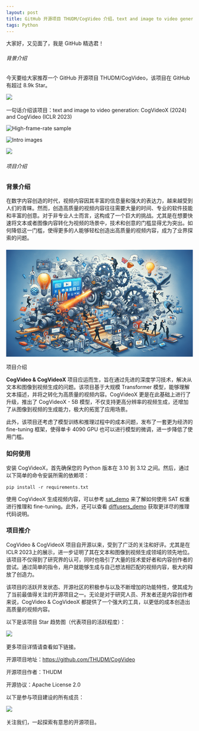 ```yaml
---
layout: post
title: GitHub 开源项目 THUDM/CogVideo 介绍，text and image to video generation: CogVideoX (2024) and CogVideo (ICLR 2023)
tags: Python
---
```


大家好，又见面了，我是 GitHub 精选君！

###### 背景介绍

今天要给大家推荐一个 GitHub 开源项目 THUDM/CogVideo，该项目在 GitHub 有超过 8.9k Star。

![](https://stats.deeptrain.net/repo/THUDM/CogVideo/?theme=light)

一句话介绍该项目：text and image to video generation: CogVideoX (2024) and CogVideo (ICLR 2023)




![High-frame-rate sample](https://raw.githubusercontent.com/THUDM/CogVideo/CogVideo/assets/appendix-sample-highframerate.png)

![Intro images](https://raw.githubusercontent.com/THUDM/CogVideo/CogVideo/assets/intro-image.png)

![](https://raw.githubusercontent.com/THUDM/CogVideo/master/resources/web_demo.png)


###### 项目介绍

### 背景介绍

在数字内容创造的时代，视频内容因其丰富的信息量和强大的表达力，越来越受到人们的青睐。然而，创造高质量的视频内容往往需要大量的时间、专业的软件技能和丰富的创意。对于非专业人士而言，这构成了一个巨大的挑战。尤其是在想要快速将文本或者图像内容转化为视频的场景中，技术和创意的门槛显得尤为突出。如何降低这一门槛，使得更多的人能够轻松创造出高质量的视频内容，成为了业界探索的问题。

### 

![](https://raw.githubusercontent.com/ZhuPeng/pic/master/mac/compress_tmp-094708bf237c4ffa1b88c69f597ef34d.png)

项目介绍

**CogVideo & CogVideoX** 项目应运而生，旨在通过先进的深度学习技术，解决从文本和图像到视频生成的问题。该项目基于大规模 Transformer 模型，能够理解文本描述，并将之转化为高质量的视频内容。CogVideoX 更是在此基础上进行了升级，推出了 CogVideoX - 5B 模型，不仅支持更高分辨率的视频生成，还增加了从图像到视频的生成能力，极大的拓宽了应用场景。

此外，该项目还考虑了模型训练和推理过程中的成本问题，发布了一套更为经济的 fine-tuning 框架，使得单卡 4090 GPU 也可以进行模型的微调，进一步降低了使用门槛。

### 如何使用

安装 CogVideoX，首先确保您的 Python 版本在 3.10 到 3.12 之间。然后，通过以下简单的命令安装所需的依赖项：

```
pip install -r requirements.txt
```

使用 CogVideoX 生成视频内容，可以参考 [sat_demo](sat/README.md) 来了解如何使用 SAT 权重进行推理和 fine-tuning。此外，还可以查看 [diffusers_demo](inference/cli_demo.py) 获取更详尽的推理代码说明。

### 项目推介

CogVideo & CogVideoX 项目自开源以来，受到了广泛的关注和好评。尤其是在 ICLR 2023上的展示，进一步证明了其在文本和图像到视频生成领域的领先地位。该项目不仅得到了研究界的认可，同时也吸引了大量的技术爱好者和内容创作者的尝试。通过简单的指令，用户就能够生成与自己想法相匹配的视频内容，极大的释放了创造力。

该项目的活跃开发状态、开源社区的积极参与以及不断增加的功能特性，使其成为了当前最值得关注的开源项目之一。无论是对于研究人员、开发者还是内容创作者来说，CogVideo & CogVideoX 都提供了一个强大的工具，以更低的成本创造出高质量的视频内容。

以下是该项目 Star 趋势图（代表项目的活跃程度）：

![](https://api.star-history.com/svg?repos=THUDM/CogVideo&type=Timeline)

更多项目详情请查看如下链接。

开源项目地址：https://github.com/THUDM/CogVideo 

开源项目作者：THUDM

开源协议：Apache License 2.0

以下是参与项目建设的所有成员：

![](https://contrib.rocks/image?repo=THUDM/CogVideo)

关注我们，一起探索有意思的开源项目。

